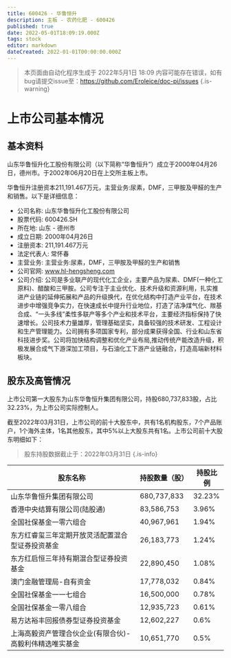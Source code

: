 ```yaml
---
title: 600426 - 华鲁恒升
description: 主板 - 农药化肥 - 600426
published: true
date: 2022-05-01T18:09:19.000Z
tags: stock
editor: markdown
dateCreated: 2022-01-01T00:00:00.000Z
---
```


> 本页面由自动化程序生成于 2022年5月1日 18:09
> 内容可能存在错误，如有bug请提交issue至：https://github.com/Eroleice/doc-pi/issues
{.is-warning}

# 上市公司基本情况

## 基本资料

山东华鲁恒升化工股份有限公司（以下简称“华鲁恒升”）成立于2000年04月26日，德州市。于2002年06月20日在上交所主板上市。

华鲁恒升注册资本211,191.467万元，主营业务:尿素，DMF，三甲胺及甲醛的生产和销售。以下是详细信息：

- 公司名称: 山东华鲁恒升化工股份有限公司
- 股票代码: 600426.SH
- 所在地: 山东 - 德州市
- 成立日期: 2000年04月26日
- 注册资本: 211,191.467万元
- 法定代表人: 常怀春
- 主营业务: 主营业务:尿素，DMF，三甲胺及甲醛的生产和销售
- 公司官网: www.hl-hengsheng.com
- 公司介绍: 公司是多业联产的现代化工企业，主要产品为尿素、DMF(一种化工原料)、醋酸和三甲胺。公司专注于主业优化、技术升级和资源利用，扎实推进产业链的延伸拓展和产品的升级换代，在优化结构中打造产业平台，在技术进步中增强竞争实力，在快速成长中提升行业地位，打造了洁净煤气化、羰基合成、“一头多线”柔性多联产等多个产业和技术平台，主要经济指标保持了快速增长。公司技术力量雄厚，管理基础坚实，具备较强的技术研发、工程设计和生产管理能力。公司拥有多项国家专利，部分成果获得全国、行业和山东省科技进步奖。公司将加快结构调整和优化产业布局,推动传统产能改造升级，积极发展合成气下游深加工项目，与石油化工下游产业链融合，打造高端新材料板块。


## 股东及高管情况

上市公司第一大股东为山东华鲁恒升集团有限公司，持股680,737,833股，占比32.23%，为上市公司实际控制人。

截至2022年03月31日，上市公司的前十大股东中，共有1名机构股东，7个产品账户，1个海外主体，1名其他股东，其中5%以上大股东共有1名。上市公司前十大股东明细如下：

> 股东持股数据截止于：2022年03月31日
{.is-info}

| 股东名称 | 持股数量（股） | 持股比例 |
| --- | --- | --- |
| 山东华鲁恒升集团有限公司 | 680,737,833 | 32.23% |
| 香港中央结算有限公司(陆股通) | 83,586,753 | 3.96% |
| 全国社保基金一零六组合 | 40,967,961 | 1.94% |
| 东方红睿玺三年定期开放灵活配置混合型证券投资基金 | 26,183,773 | 1.24% |
| 东方红启恒三年持有期混合型证券投资基金 | 22,890,450 | 1.08% |
| 澳门金融管理局-自有资金 | 17,778,032 | 0.84% |
| 全国社保基金一一七组合 | 16,500,000 | 0.78% |
| 全国社保基金一零八组合 | 12,935,723 | 0.61% |
| 易方达裕丰回报债券型证券投资基金 | 12,602,227 | 0.6% |
| 上海高毅资产管理合伙企业(有限合伙)-高毅利伟精选唯实基金 | 10,651,770 | 0.5% |




